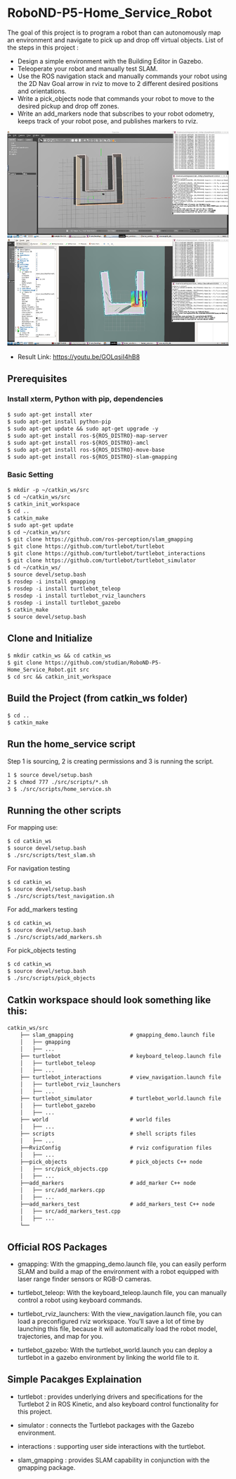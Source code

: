 
# RoboND-P5-Home_Service_Robot

The goal of this project is to program a robot than can autonomously map an environment and navigate to pick up and drop off virtual objects. List of the steps in this project :

* Design a simple environment with the Building Editor in Gazebo.
* Teleoperate your robot and manually test SLAM.
* Use the ROS navigation stack and manually commands your robot using the 2D Nav Goal arrow in rviz to move to 2 different desired positions and orientations.
* Write a pick_objects node that commands your robot to move to the desired pickup and drop off zones.
* Write an add_markers node that subscribes to your robot odometry, keeps track of your robot pose, and publishes markers to rviz.

![alt text](results/results1.PNG)
![alt text](results/results2.PNG)

-   Result Link: https://youtu.be/GOLqsiI4hB8

## Prerequisites

### Install xterm, Python with pip, dependencies
```
$ sudo apt-get install xter
$ sudo apt-get install python-pip
$ sudo apt-get update && sudo apt-get upgrade -y
$ sudo apt-get install ros-${ROS_DISTRO}-map-server
$ sudo apt-get install ros-${ROS_DISTRO}-amcl
$ sudo apt-get install ros-${ROS_DISTRO}-move-base
$ sudo apt-get install ros-${ROS_DISTRO}-slam-gmapping
```

### Basic Setting
```
$ mkdir -p ~/catkin_ws/src
$ cd ~/catkin_ws/src
$ catkin_init_workspace
$ cd ..
$ catkin_make
$ sudo apt-get update
$ cd ~/catkin_ws/src
$ git clone https://github.com/ros-perception/slam_gmapping
$ git clone https://github.com/turtlebot/turtlebot
$ git clone https://github.com/turtlebot/turtlebot_interactions
$ git clone https://github.com/turtlebot/turtlebot_simulator
$ cd ~/catkin_ws/
$ source devel/setup.bash
$ rosdep -i install gmapping
$ rosdep -i install turtlebot_teleop
$ rosdep -i install turtlebot_rviz_launchers
$ rosdep -i install turtlebot_gazebo
$ catkin_make
$ source devel/setup.bash
```

## Clone and Initialize

```
$ mkdir catkin_ws && cd catkin_ws
$ git clone https://github.com/studian/RoboND-P5-Home_Service_Robot.git src
$ cd src && catkin_init_workspace
```

## Build the Project (from catkin_ws folder)
```
$ cd ..
$ catkin_make
```

## Run the home_service script
Step 1 is sourcing, 2 is creating permissions and 3 is running the script.
```
1 $ source devel/setup.bash
2 $ chmod 777 ./src/scripts/*.sh
3 $ ./src/scripts/home_service.sh
```

## Running the other scripts

For mapping use:
```
$ cd catkin_ws
$ source devel/setup.bash
$ ./src/scripts/test_slam.sh
```

For navigation testing
```
$ cd catkin_ws
$ source devel/setup.bash
$ ./src/scripts/test_navigation.sh
```

For add_markers testing
```
$ cd catkin_ws
$ source devel/setup.bash
$ ./src/scripts/add_markers.sh
```

For pick_objects testing
```
$ cd catkin_ws
$ source devel/setup.bash
$ ./src/scripts/pick_objects
```

## Catkin workspace should look something like this:
```
catkin_ws/src
    ├── slam_gmapping                  # gmapping_demo.launch file                   
    │   ├── gmapping
    │   ├── ...
    ├── turtlebot                      # keyboard_teleop.launch file
    │   ├── turtlebot_teleop
    │   ├── ...
    ├── turtlebot_interactions         # view_navigation.launch file      
    │   ├── turtlebot_rviz_launchers
    │   ├── ...
    ├── turtlebot_simulator            # turtlebot_world.launch file 
    │   ├── turtlebot_gazebo
    │   ├── ...
    ├── world                          # world files
    │   ├── ...
    ├── scripts                        # shell scripts files
    │   ├── ...
    ├──RvizConfig                      # rviz configuration files
    │   ├── ...
    ├──pick_objects                    # pick_objects C++ node
    │   ├── src/pick_objects.cpp
    │   ├── ...
    ├──add_markers                     # add_marker C++ node
    │   ├── src/add_markers.cpp
    │   ├── ...
    ├──add_markers_test                # add_markers_test C++ node
    │   ├── src/add_markers_test.cpp
    │   ├── ...
    └──
```

## Official ROS Packages
* gmapping: With the gmapping_demo.launch file, you can easily perform SLAM and build a map of the environment with a robot equipped with laser range finder sensors or RGB-D cameras.  

* turtlebot_teleop: With the keyboard_teleop.launch file, you can manually control a robot using keyboard commands.   

* turtlebot_rviz_launchers: With the view_navigation.launch file, you can load a preconfigured rviz workspace. You’ll save a lot of time by launching this file, because it will automatically load the robot model, trajectories, and map for you.   

* turtlebot_gazebo: With the turtlebot_world.launch you can deploy a turtlebot in a gazebo environment by linking the world file to it.   

## Simple Pacakges Explaination
* turtlebot : provides underlying drivers and specifications for the Turtlebot 2 in ROS Kinetic, and also keyboard control functionality for this project.   

* simulator : connects the Turtlebot packages with the Gazebo environment.   

* interactions : supporting user side interactions with the turtlebot.   

* slam_gmapping : provides SLAM capability in conjunction with the gmapping package.   



